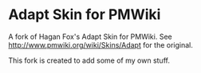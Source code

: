 # Adapt Skin for PMWiki

A fork of Hagan Fox's Adapt Skin for PMWiki. See http://www.pmwiki.org/wiki/Skins/Adapt for the original.

This fork is created to add some of my own stuff.
